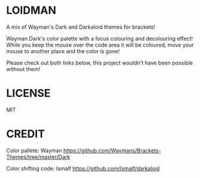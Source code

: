 # LOIDMAN

A mix of Wayman's Dark and Darkaloid themes for brackets!

Wayman Dark's color palette with a focus colouring and decolouring effect! 
While you keep the mouse over the code area it will be coloured, move your mouse to another place and the color is gone!

Please check out both links below, this project wouldn't have been possible without them!

# LICENSE 
MIT

# CREDIT
Color pallete: Wayman https://github.com/Waymans/Brackets-Themes/tree/master/Dark

Color shifting code: Ismalf https://github.com/Ismalf/darkaloid


